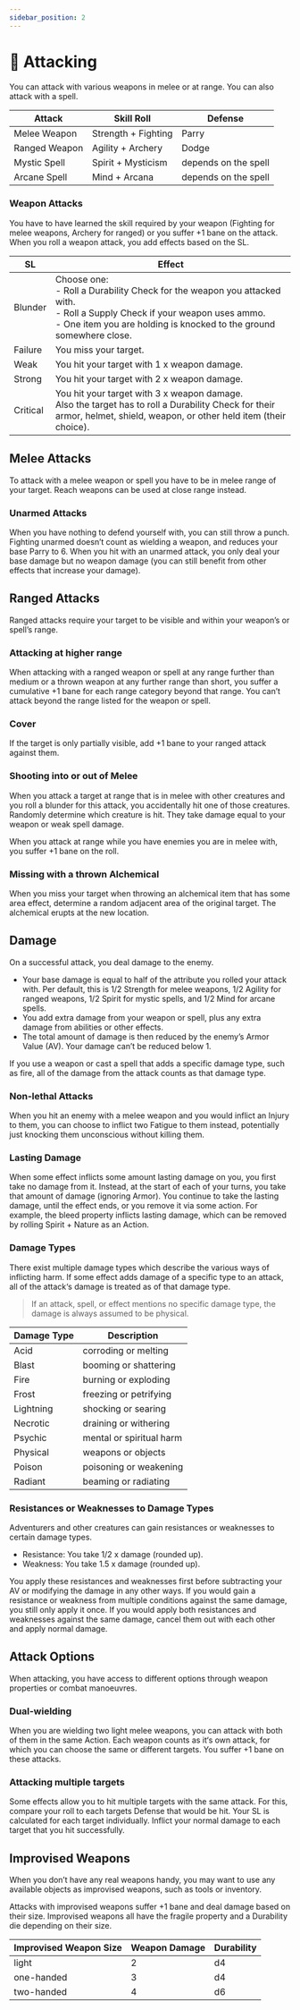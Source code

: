 ```yaml
---
sidebar_position: 2
---
```


# 🤺 Attacking

You can attack with various weapons in melee or at range. You can also attack with a spell.

| Attack | Skill Roll | Defense |
| --- | --- | --- |
| Melee Weapon | Strength + Fighting | Parry |
| Ranged Weapon | Agility + Archery | Dodge |
| Mystic Spell | Spirit + Mysticism | depends on the spell |
| Arcane Spell | Mind + Arcana | depends on the spell |

### Weapon Attacks

You have to have learned the skill required by your weapon (Fighting for melee weapons, Archery for ranged) or you suffer +1 bane on the attack. When you roll a weapon attack, you add effects based on the SL.

| SL | Effect |
| --- | --- |
| Blunder | Choose one:<br />- Roll a Durability Check for the weapon you attacked with.<br />- Roll a Supply Check if your weapon uses ammo.<br />- One item you are holding is knocked to the ground somewhere close. |
| Failure | You miss your target. |
| Weak | You hit your target with 1 x weapon damage. |
| Strong | You hit your target with 2 x weapon damage. |
| Critical | You hit your target with 3 x weapon damage.<br />Also the target has to roll a Durability Check for their armor, helmet, shield, weapon, or other held item (their choice). |

## Melee Attacks

To attack with a melee weapon or spell you have to be in melee range of your target. Reach weapons can be used at close range instead.

### Unarmed Attacks

When you have nothing to defend yourself with, you can still throw a punch. Fighting unarmed doesn’t count as wielding a weapon, and reduces your base Parry to 6. When you hit with an unarmed attack, you only deal your base damage but no weapon damage (you can still benefit from other effects that increase your damage).

## Ranged Attacks

Ranged attacks require your target to be visible and within your weapon’s or spell’s range.

### Attacking at higher range

When attacking with a ranged weapon or spell at any range further than medium or a thrown weapon at any further range than short, you suffer a cumulative +1 bane for each range category beyond that range. You can’t attack beyond the range listed for the weapon or spell.

### Cover

If the target is only partially visible, add +1 bane to your ranged attack against them.

### Shooting into or out of Melee

When you attack a target at range that is in melee with other creatures and you roll a blunder for this attack, you accidentally hit one of those creatures. Randomly determine which creature is hit. They take damage equal to your weapon or weak spell damage.

When you attack at range while you have enemies you are in melee with, you suffer +1 bane on the roll.

### Missing with a thrown Alchemical

When you miss your target when throwing an alchemical item that has some area effect, determine a random adjacent area of the original target. The alchemical erupts at the new location.

## Damage

On a successful attack, you deal damage to the enemy. 

- Your base damage is equal to half of the attribute you rolled your attack with. Per default, this is 1/2 Strength for melee weapons, 1/2 Agility for ranged weapons, 1/2 Spirit for mystic spells, and 1/2 Mind for arcane spells.
- You add extra damage from your weapon or spell, plus any extra damage from abilities or other effects.
- The total amount of damage is then reduced by the enemy’s Armor Value (AV). Your damage can’t be reduced below 1.

If you use a weapon or cast a spell that adds a specific damage type, such as fire, all of the damage from the attack counts as that damage type.

### Non-lethal Attacks

When you hit an enemy with a melee weapon and you would inflict an Injury to them, you can choose to inflict two Fatigue to them instead, potentially just knocking them unconscious without killing them.

### Lasting Damage

When some effect inflicts some amount lasting damage on you, you first take no damage from it. Instead, at the start of each of your turns, you take that amount of damage (ignoring Armor). You continue to take the lasting damage, until the effect ends, or you remove it via some action. For example, the bleed property inflicts lasting damage, which can be removed by rolling Spirit + Nature as an Action.

### Damage Types

There exist multiple damage types which describe the various ways of inflicting harm. If some effect adds damage of a specific type to an attack, all of the attack‘s damage is treated as of that damage type.

> If an attack, spell, or effect mentions no specific damage type, the damage is always assumed to be physical.
> 

| Damage Type | Description |
| --- | --- |
| Acid | corroding or melting |
| Blast | booming or shattering |
| Fire | burning or exploding |
| Frost | freezing or petrifying |
| Lightning | shocking or searing |
| Necrotic | draining or withering |
| Psychic | mental or spiritual harm |
| Physical | weapons or objects |
| Poison | poisoning or weakening |
| Radiant | beaming or radiating |

### Resistances or Weaknesses to Damage Types

Adventurers and other creatures can gain resistances or weaknesses to certain damage types.

- Resistance: You take 1/2 x damage (rounded up).
- Weakness: You take 1.5 x damage (rounded up).

You apply these resistances and weaknesses first before subtracting your AV or modifying the damage in any other ways. If you would gain a resistance or weakness from multiple conditions against the same damage, you still only apply it once. If you would apply both resistances and weaknesses against the same damage, cancel them out with each other and apply normal damage.

## Attack Options

When attacking, you have access to different options through weapon properties or combat manoeuvres.

### Dual-wielding

When you are wielding two light melee weapons, you can attack with both of them in the same Action. Each weapon counts as it‘s own attack, for which you can choose the same or different targets. You suffer +1 bane on these attacks.

### Attacking multiple targets

Some effects allow you to hit multiple targets with the same attack. For this, compare your roll to each targets Defense that would be hit. Your SL is calculated for each target individually. Inflict your normal damage to each target that you hit successfully.

## Improvised Weapons

When you don’t have any real weapons handy, you may want to use any available objects as improvised weapons, such as tools or inventory.

Attacks with improvised weapons suffer +1 bane and deal damage based on their size. Improvised weapons all have the fragile property and a Durability die depending on their size.

| Improvised Weapon Size | Weapon Damage | Durability |
| --- | --- | --- |
| light | 2 | d4 |
| one-handed | 3 | d4 |
| two-handed | 4 | d6 |

